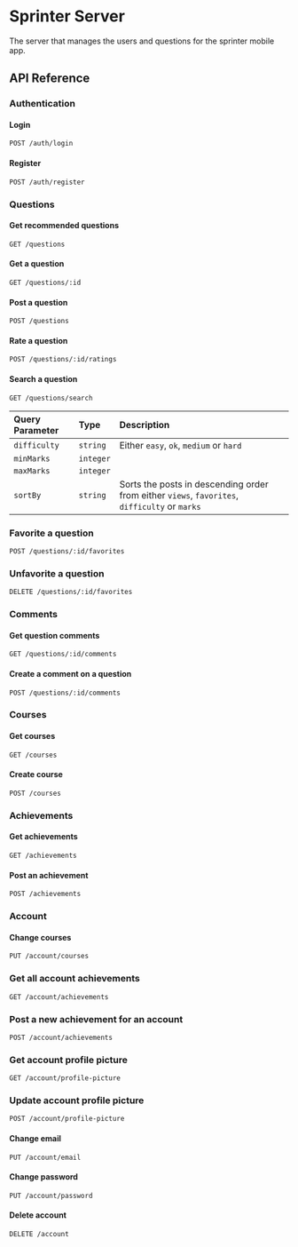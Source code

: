 # Sprinter Server

The server that manages the users and questions for the sprinter mobile app.

## API Reference

### Authentication

#### Login

```http
POST /auth/login
```

#### Register

```http
POST /auth/register
```

### Questions

#### Get recommended questions

```http
GET /questions
```

#### Get a question

```http
GET /questions/:id
```

#### Post a question

```http
POST /questions
```

#### Rate a question

```http
POST /questions/:id/ratings
```

#### Search a question

```http
GET /questions/search
```

| Query Parameter | Type      | Description                                                                                   |
| :-------------- | :-------- | :-------------------------------------------------------------------------------------------- |
| `difficulty`    | `string`  | Either `easy`, `ok`, `medium` or `hard`                                                       |
| `minMarks`      | `integer` |                                                                                               |
| `maxMarks`      | `integer` |                                                                                               |
| `sortBy`        | `string`  | Sorts the posts in descending order from either `views`, `favorites`, `difficulty` or `marks` |

### Favorite a question

```http
POST /questions/:id/favorites
```

### Unfavorite a question

```http
DELETE /questions/:id/favorites
```

### Comments

#### Get question comments

```http
GET /questions/:id/comments
```

#### Create a comment on a question

```http
POST /questions/:id/comments
```

### Courses

#### Get courses

```http
GET /courses
```

#### Create course

```http
POST /courses
```

### Achievements

#### Get achievements

```http
GET /achievements
```

#### Post an achievement

```http
POST /achievements
```

### Account

#### Change courses

```http
PUT /account/courses
```

### Get all account achievements

```http
GET /account/achievements
```

### Post a new achievement for an account

```http
POST /account/achievements
```

### Get account profile picture

```http
GET /account/profile-picture
```

### Update account profile picture

```http
POST /account/profile-picture
```

#### Change email

```http
PUT /account/email
```

#### Change password

```http
PUT /account/password
```

#### Delete account

```http
DELETE /account
```

